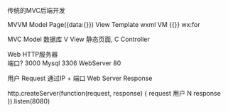 传统的MVC后端开发

MVVM
Model  Page({data:{}})
View Template wxml
VM  {{}} wx:for

MVC  Model  数据库
V View   静态页面,
C  Controller  

Web HTTP服务器  
端口? 3000
Mysql 3306
WebServer 80

用户 Request 通过IP + 端口
Web Server  Response

http.createServer(function(request, response) {
    request 用户  N
    response
}).listen(8080)